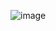 ![image](https://user-images.githubusercontent.com/64374947/127232519-99620c87-72dd-40e0-be80-2a6ec504bce4.png)
